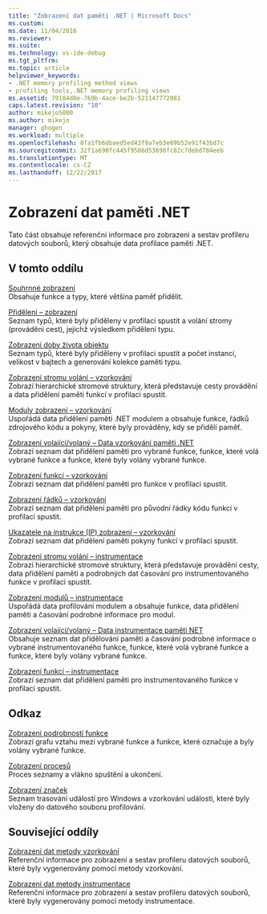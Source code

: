 ```yaml
---
title: "Zobrazení dat paměti .NET | Microsoft Docs"
ms.custom: 
ms.date: 11/04/2016
ms.reviewer: 
ms.suite: 
ms.technology: vs-ide-debug
ms.tgt_pltfrm: 
ms.topic: article
helpviewer_keywords:
- .NET memory profiling method views
- profiling tools,.NET memory profiling views
ms.assetid: 79184d8e-769b-4ace-be2b-521147772081
caps.latest.revision: "10"
author: mikejo5000
ms.author: mikejo
manager: ghogen
ms.workload: multiple
ms.openlocfilehash: 8fa1fb6dbaed5ed43f9a7eb3e69b52e91f43bd7c
ms.sourcegitcommit: 32f1a690fc445f9586d53698fc82c7debd784eeb
ms.translationtype: MT
ms.contentlocale: cs-CZ
ms.lasthandoff: 12/22/2017
---
```

# <a name="net-memory-data-views"></a>Zobrazení dat paměti .NET
Tato část obsahuje referenční informace pro zobrazení a sestav profileru datových souborů, který obsahuje data profilace paměti .NET.  
  
## <a name="in-this-section"></a>V tomto oddílu  
 [Souhrnné zobrazení](../profiling/summary-view-dotnet-memory-data.md)  
 Obsahuje funkce a typy, které většina paměť přidělit.  
  
 [Přidělení – zobrazení](../profiling/dotnet-memory-allocations-view.md)  
 Seznam typů, které byly přiděleny v profilaci spustit a volání stromy (provádění cest), jejichž výsledkem přidělení typu.  
  
 [Zobrazení doby života objektu](../profiling/object-lifetime-view.md)  
 Seznam typů, které byly přiděleny v profilaci spustit a počet instancí, velikost v bajtech a generování kolekce paměti typu.  
  
 [Zobrazení stromu volání – vzorkování](../profiling/call-tree-view-dotnet-memory-sampling-data.md)  
 Zobrazí hierarchické stromové struktury, která představuje cesty provádění a data přidělení paměti funkcí v profilaci spustit.  
  
 [Moduly zobrazení – vzorkování](../profiling/modules-view-dotnet-memory-sampling-data.md)  
 Uspořádá data přidělení paměti .NET modulem a obsahuje funkce, řádků zdrojového kódu a pokyny, které byly prováděny, kdy se přidělí paměť.  
  
 [Zobrazení volající/volaný – Data vzorkování paměti .NET](../profiling/caller-callee-view-dotnet-memory-sampling-data.md)  
 Zobrazí seznam dat přidělení paměti pro vybrané funkce, funkce, které volá vybrané funkce a funkce, které byly volány vybrané funkce.  
  
 [Zobrazení funkcí – vzorkování](../profiling/functions-view-dotnet-memory-sampling-data.md)  
 Zobrazí seznam dat přidělení paměti pro funkce v profilaci spustit.  
  
 [Zobrazení řádků – vzorkování](../profiling/lines-view-dotnet-memory-sampling-data.md)  
 Zobrazí seznam dat přidělení paměti pro původní řádky kódu funkcí v profilaci spustit.  
  
 [Ukazatele na instrukce (IP) zobrazení – vzorkování](../profiling/instruction-pointers-ips-view-dotnet-memory-sampling-data.md)  
 Zobrazí seznam dat přidělení paměti pokyny funkcí v profilaci spustit.  
  
 [Zobrazení stromu volání – instrumentace](../profiling/call-tree-view-dotnet-memory-instrumentation-data.md)  
 Zobrazí hierarchické stromové struktury, která představuje provádění cesty, data přidělení paměti a podrobných dat časování pro instrumentovaného funkce v profilaci spustit.  
  
 [Zobrazení modulů – instrumentace](../profiling/modules-view-dotnet-memory-instrumentation-data.md)  
 Uspořádá data profilování modulem a obsahuje funkce, data přidělení paměti a časování podrobné informace pro modul.  
  
 [Zobrazení volající/volaný – Data instrumentace paměti NET](../profiling/caller-callee-view-net-memory-instrumentation-data.md)  
 Obsahuje seznam dat přidělování paměti a časování podrobné informace o vybrané instrumentovaného funkce, funkce, které volá vybrané funkce a funkce, které byly volány vybrané funkce.  
  
 [Zobrazení funkcí – instrumentace](../profiling/functions-view-dotnet-memory-instrumentation-data.md)  
 Zobrazí seznam dat přidělení paměti pro instrumentovaného funkce v profilaci spustit.  
  
## <a name="reference"></a>Odkaz  
 [Zobrazení podrobností funkce](../profiling/function-details-view.md)  
 Zobrazí grafu vztahu mezi vybrané funkce a funkce, které označuje a byly volány vybrané funkce.  
  
 [Zobrazení procesů](../profiling/process-view.md)  
 Proces seznamy a vlákno spuštění a ukončení.  
  
 [Zobrazení značek](../profiling/marks-view.md)  
 Seznam trasování událostí pro Windows a vzorkování události, které byly vloženy do datového souboru profilování.  
  
## <a name="related-sections"></a>Související oddíly  
 [Zobrazení dat metody vzorkování](../profiling/profiler-sampling-method-data-views.md)  
 Referenční informace pro zobrazení a sestav profileru datových souborů, které byly vygenerovány pomocí metody vzorkování.  
  
 [Zobrazení dat metody instrumentace](../profiling/instrumentation-method-data-views.md)  
 Referenční informace pro zobrazení a sestav profileru datových souborů, které byly vygenerovány pomocí metody instrumentace.